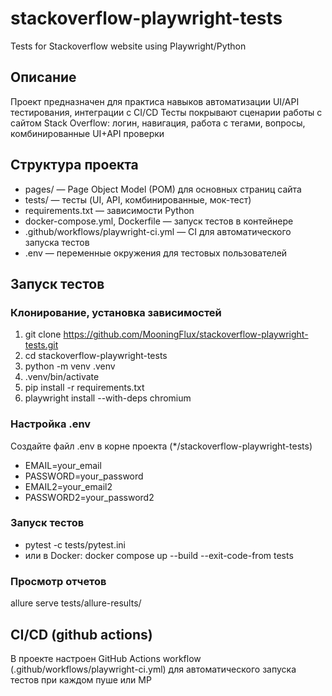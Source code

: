 # stackoverflow-playwright-tests
Tests for Stackoverflow website using Playwright/Python

## Описание
Проект предназначен для практиса навыков автоматизации UI/API тестирования, интеграции с CI/CD
Тесты покрывают сценарии работы с сайтом Stack Overflow: логин, навигация, работа с тегами, вопросы, комбинированные UI+API проверки

## Структура проекта
- pages/ — Page Object Model (POM) для основных страниц сайта
- tests/ — тесты (UI, API, комбинированные, мок-тест)
- requirements.txt — зависимости Python
- docker-compose.yml, Dockerfile — запуск тестов в контейнере
- .github/workflows/playwright-ci.yml — CI для автоматического запуска тестов
- .env — переменные окружения для тестовых пользователей

## Запуск тестов
### Клонирование, установка зависимостей
1. git clone https://github.com/MooningFlux/stackoverflow-playwright-tests.git
2. cd stackoverflow-playwright-tests
3. python -m venv .venv
4. .venv/bin/activate
5. pip install -r requirements.txt
6. playwright install --with-deps chromium

### Настройка .env
Создайте файл .env в корне проекта (*/stackoverflow-playwright-tests)
- EMAIL=your_email
- PASSWORD=your_password
- EMAIL2=your_email2
- PASSWORD2=your_password2

### Запуск тестов
- pytest -c tests/pytest.ini
- или в Docker:
docker compose up --build --exit-code-from tests

### Просмотр отчетов
allure serve tests/allure-results/

## CI/CD (github actions)
В проекте настроен GitHub Actions workflow (.github/workflows/playwright-ci.yml) для автоматического запуска тестов при каждом пуше или МР
